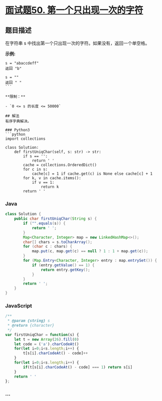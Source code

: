 # [面试题50. 第一个只出现一次的字符](https://leetcode-cn.com/problems/di-yi-ge-zhi-chu-xian-yi-ci-de-zi-fu-lcof/)

## 题目描述
在字符串 s 中找出第一个只出现一次的字符。如果没有，返回一个单空格。

**示例:**

```
s = "abaccdeff"
返回 "b"

s = "" 
返回 " "
``` 

**限制：**

- `0 <= s 的长度 <= 50000`

## 解法
有序字典解决。

### Python3
```python
import collections

class Solution:
    def firstUniqChar(self, s: str) -> str:
        if s == '':
            return ' '
        cache = collections.OrderedDict()
        for c in s:
            cache[c] = 1 if cache.get(c) is None else cache[c] + 1
        for k, v in cache.items():
            if v == 1:
                return k
        return ' '
```

### Java
```java
class Solution {
    public char firstUniqChar(String s) {
        if ("".equals(s)) {
            return ' ';
        }
        Map<Character, Integer> map = new LinkedHashMap<>();
        char[] chars = s.toCharArray();
        for (char c : chars) {
            map.put(c, map.get(c) == null ? 1 : 1 + map.get(c));
        }
        for (Map.Entry<Character, Integer> entry : map.entrySet()) {
            if (entry.getValue() == 1) {
                return entry.getKey();
            }
        }
        return ' ';
    }
}
```

### JavaScript
```js
/**
 * @param {string} s
 * @return {character}
 */
var firstUniqChar = function(s) {
    let t = new Array(26).fill(0)
    let code = ('a').charCodeAt()
    for(let i=0;i<s.length;i++) {
        t[s[i].charCodeAt() - code]++
    }
    for(let i=0;i<s.length;i++) {
        if(t[s[i].charCodeAt() - code] === 1) return s[i]
    }
    return ' '
};
```

### ...
```

```
